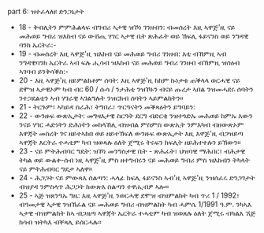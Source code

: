 part 6: ዝተፈላለዩ ድንጋኔታት

<ul>
			<li>18 - ቅብሊትን ምምሕልላፍ ብግብሪ ኣታዊ ዝኾነ ገንዘብን: ብመሰረት እዚ ኣዋጅ&#39;ዚ ናይ መሕወይ ግብሪ ዝእከብ ናይ ውሽጢ ሃገር ኣታዊ ቤት ጽሕፈት ወይ ኽፍሊ ፋይናንስ ወይ ንግዳዊ ባንክ ኤርትራ:-<ul>
			</ul></li>			<li>19 - ብመሰረት እዚ ኣዋጅ&#39;ዚ ዝእከብ ናይ መሕወይ ግብሪ ገንዘብ: እቲ ብኸምዚ ኣብ ንግዳዊባንክ ኤርትራ ኣብ ፍሉ ሒሳብ ዝእከብ ናይ መሕወይ ግብሪ ገንዘብ ብኽምዚ ዝሰዕብ ኣገባብ ይንቅሳቕስ:-<ul>
			</ul></li>			<li>20 - እዚ ኣዋጅ&#39;ዚ ዘይምልክቶም ሰባት: እዚ ኣዋጅ&#39;ዚ ከከም ኩነታቱ ጠቕላላ ወርሓዊ ናይ ደሞዝ ኣታዊኦም ካብ ብር 60 &#x2F; ሱሳ &#x2F; ንታሕቲ ንዝኾኑን ብናይ ጡረታ ኣበል ንዝመሓደሩ ሰባትን ንተጋደልቲን ኣብ ሃገራዊ ኣገልግሉት ንዝርክብ ሰባትን ኣይምልከትን።<ul>
			</ul></li>			<li>21 - ትርጉም፣ ኣካይዳ ስራሕ፣ ትግበራ፣ ጥርዓናትን መቕጻዕትን ይግባይን: <ul>
			</ul></li>			<li>22 - ውንዙፍ ውጽኢታት: መግዛእታዊ ስርዓት ደርግ ብድርቂ ንዝተጎድኡ መሕወይ ከምኡ እውን ንናይ ሃገር ሓድነትን ድሕነትን መከላኸሊ ብዝብል ምስምስ ውጽኢት ንምእካብ ብዘውጽኦም እዋጃት መስረት ገና ዘይተኣከበ ወይ ዘይተኽፍለ ውንዙፍ ውጽኢታት እዚ እዋጅ&#39;ዚ ብጋዝይጣ ኣዋጃት እርትራ ተሓቲም ካብ ዝወጻሉ ዕለት ጀሚሩ ትሩፍን ክፍሊት ዘይሕተተሉን ይኽውን።<ul>
			</ul></li>			<li>23 - ናይ ምትሕብባር ግዴት: ዝኾነ መንግስታዊ ቤት - ጽሕፈት፣ ህዝባዊ ማሕበር፣ ብሕታዊ ትካል ወይ ውልቀ-ሰብ ነዚ ኣዋጅ&#39;ዚ ምስ ዘተግብሩን ናይ መሕወይ ግብሪ ምስ ዝእክብን ትካላት ናይ ምትሕብባር ግዴታ ኣለዋ።<ul>
			</ul></li>			<li>24 - ሕጋጋት ናይ ምውጻእ ሰልጣን: ሓላፊ ክፍሊ ፋይናንስ ኣብ&#39;ዚ ኣዋጅ&#39;ዚ ንዝሰፈሩ ድንጋገታት ብዝያዳ ንምስላጥ ሕጋጋት ክውጽእ ስልጣን ተዋሒብዎ ኣሎ።<ul>
			</ul></li>			<li>25 - ኣጅ ዝጸንዓኡ ግዜ: እዚ ኣዋጅ&#39;ዚ ንወርሓዊ ደሞዝ ብዝምልከት ካብ ጥሪ 1 &#x2F; 1992፣ ብዓመታዊ ኣታዊ ንዝኽፈል ናይ መሕወይ ግብሪ ብዝምልከት ካብ ሓምሴ 1&#x2F;1991 ዓ.ም. ንካኣእ ኣታዊ ብዝምልከት ከኣ ብጋዜጣ ኣዋጃት ኤርትራ ተሓቲም ካብ ዝወጸሉ ዕለት ጀሚሩ ብካልእ ኧጅ ክሳብ ዝትካእ ብቐጻሊ ይሰርሓሉ።<ul>
			</ul></li></ul>